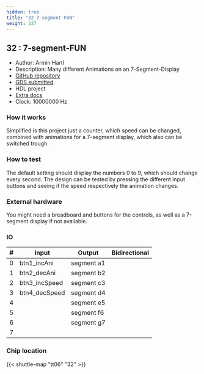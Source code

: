 ```yaml
---
hidden: true
title: "32 7-segment-FUN"
weight: 227
---
```


## 32 : 7-segment-FUN

* Author: Armin Hartl
* Description: Many different Animations on an 7-Segment-Display
* [GitHub repository](https://github.com/akaArmin/jku-tt06-7-segment-FUN)
* [GDS submitted](https://github.com/akaArmin/jku-tt06-7-segment-FUN/actions/runs/8630208928)
* HDL project
* [Extra docs](None)
* Clock: 10000000 Hz

<!---

This file is used to generate your project datasheet. Please fill in the information below and delete any unused
sections.

You can also include images in this folder and reference them in the markdown. Each image must be less than
512 kb in size, and the combined size of all images must be less than 1 MB.
-->


### How it works

Simplified is this project just a counter, which speed can be changed, combined with animations for a 7-segment display, which also can be switched trough.

### How to test

The default setting should display the numbers 0 to 9, which should change every second. The design can be tested by pressing the different input buttons and seeing if the speed respectively the animation changes.

### External hardware

You might need a breadboard and buttons for the controls, as well as a 7-segment display if not available.


### IO

| # | Input          | Output         | Bidirectional   |
| - | -------------- | -------------- | --------------- |
| 0 | btn1_incAni | segment a1 |  |
| 1 | btn2_decAni | segment b2 |  |
| 2 | btn3_incSpeed | segment c3 |  |
| 3 | btn4_decSpeed | segment d4 |  |
| 4 |  | segment e5 |  |
| 5 |  | segment f6 |  |
| 6 |  | segment g7 |  |
| 7 |  |  |  |

### Chip location

{{< shuttle-map "tt06" "32" >}}
